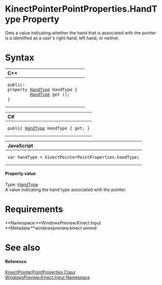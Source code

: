 KinectPointerPointProperties.HandType Property  
==============================================  

Gets a value indicating whether the hand that is associated with the pointer is a identified as a user's right hand, left hand, or neither. <span id="syntaxSection"></span>

Syntax  
======  

<table>
<colgroup>
<col width="100%" />
</colgroup>
<thead>
<tr class="header">
<th align="left">C++</th>
</tr>
</thead>
<tbody>
<tr class="odd">
<td align="left"><pre><code>public:  
property <a href="../../HandType_Enumeration.md">HandType</a> HandType {  
         <a href="../../HandType_Enumeration.md">HandType</a> get ();  
}</code></pre></td>
</tr>
</tbody>
</table>

<table>
<colgroup>
<col width="100%" />
</colgroup>
<thead>
<tr class="header">
<th align="left">C#</th>
</tr>
</thead>
<tbody>
<tr class="odd">
<td align="left"><pre><code>public <a href="../../HandType_Enumeration.md">HandType</a> HandType { get; }</code></pre></td>
</tr>
</tbody>
</table>

<table>
<colgroup>
<col width="100%" />
</colgroup>
<thead>
<tr class="header">
<th align="left">JavaScript</th>
</tr>
</thead>
<tbody>
<tr class="odd">
<td align="left"><pre><code>var handType = kinectPointerPointProperties.handType;</code></pre></td>
</tr>
</tbody>
</table>

<span id="ID4ER"></span>
#### Property value  

Type: [HandType](../../HandType_Enumeration.md)  
A value indicating the hand type associated with the pointer.  

<span id="requirements"></span>

Requirements  
============  

**Namespace:**WindowsPreview.Kinect.Input  
**Metadata:**windowspreview.kinect.winmd  

<span id="ID4E3"></span>

See also  
========  

<span id="ID4E5"></span>
#### Reference  

[KinectPointerPointProperties Class](../../KinectPointerPointProperties.md)  
 [WindowsPreview.Kinect.Input Namespace](../../../Kinect.Input.md)  



<!--Please do not edit the data in the comment block below.-->
<!--
TOCTitle : HandType Property
RLTitle : KinectPointerPointProperties.HandType Property
KeywordK : HandType property
KeywordK : KinectPointerPointProperties.HandType property
KeywordF : WindowsPreview.Kinect.Input.KinectPointerPointProperties.HandType
KeywordF : KinectPointerPointProperties.HandType
KeywordF : HandType
KeywordF : WindowsPreview.Kinect.Input.KinectPointerPointProperties.HandType
KeywordA : P:WindowsPreview.Kinect.Input.KinectPointerPointProperties.HandType
AssetID : P:WindowsPreview.Kinect.Input.KinectPointerPointProperties.HandType
Locale : en-us
CommunityContent : 1
APIType : Managed
APILocation : windowspreview.kinect.winmd
APIName : WindowsPreview.Kinect.Input.KinectPointerPointProperties.HandType
TargetOS : Windows
TopicType : kbSyntax
DevLang : VB
DevLang : CSharp
DevLang : JavaScript
DevLang : C++
DocSet : K4Wv2
ProjType : K4Wv2Proj
Technology : Kinect for Windows
Product : Kinect for Windows SDK v2
productversion : 20
-->
